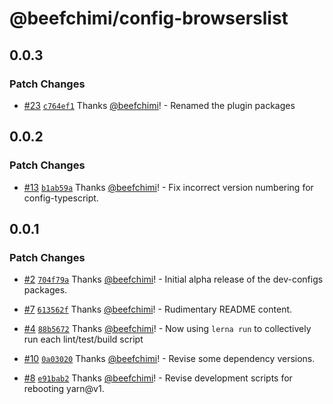# @beefchimi/config-browserslist

## 0.0.3

### Patch Changes

- [#23](https://github.com/beefchimi/dev-configs/pull/23) [`c764ef1`](https://github.com/beefchimi/dev-configs/commit/c764ef1195226d90835c16a9dca788bd011d0ce0) Thanks [@beefchimi](https://github.com/beefchimi)! - Renamed the plugin packages

## 0.0.2

### Patch Changes

- [#13](https://github.com/beefchimi/dev-configs/pull/13) [`b1ab59a`](https://github.com/beefchimi/dev-configs/commit/b1ab59a5dd6465936f8f90858317d0d923fd0c9f) Thanks [@beefchimi](https://github.com/beefchimi)! - Fix incorrect version numbering for config-typescript.

## 0.0.1

### Patch Changes

- [#2](https://github.com/beefchimi/dev-configs/pull/2) [`704f79a`](https://github.com/beefchimi/dev-configs/commit/704f79a27d2402f9c79d1748b3821920114e7088) Thanks [@beefchimi](https://github.com/beefchimi)! - Initial alpha release of the dev-configs packages.

- [#7](https://github.com/beefchimi/dev-configs/pull/7) [`613562f`](https://github.com/beefchimi/dev-configs/commit/613562f9839b1b6d0bd437f7a323aa2f9154de4b) Thanks [@beefchimi](https://github.com/beefchimi)! - Rudimentary README content.

- [#4](https://github.com/beefchimi/dev-configs/pull/4) [`88b5672`](https://github.com/beefchimi/dev-configs/commit/88b5672b74a58b47a39a161b2366307c76fcc6fc) Thanks [@beefchimi](https://github.com/beefchimi)! - Now using `lerna run` to collectively run each lint/test/build script

- [#10](https://github.com/beefchimi/dev-configs/pull/10) [`0a03020`](https://github.com/beefchimi/dev-configs/commit/0a030204e412ec245b7ee4f0ff5671745b15a0c9) Thanks [@beefchimi](https://github.com/beefchimi)! - Revise some dependency versions.

- [#8](https://github.com/beefchimi/dev-configs/pull/8) [`e91bab2`](https://github.com/beefchimi/dev-configs/commit/e91bab2ca84ef4dd2aabb52290edf3ca3bb134b6) Thanks [@beefchimi](https://github.com/beefchimi)! - Revise development scripts for rebooting yarn@v1.
